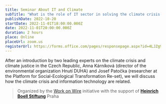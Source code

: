```yaml
---
title: Seminar About IT and Climate
subTitle: "What is the role of IT sector in solving the climate crisis and what can employees do about it?"
publishDate: 2022-10-20
startDate: 2022-11-01T18:00:00.000Z
date: 2022-11-01T20:00:00.000Z
duration: 2 hours
place: Online
placeUrl: zoom.us
registerUrl: https://forms.office.com/pages/responsepage.aspx?id=4LJZg9auY0CssXj57_7NCpF7Rn6hFQJOmZ4Z5I1XnTNUNjRMR1BSUkJMMkdDWjc5VEtJTENIR0VWMS4u&fbclid=IwAR2nyZxQkIZoQW5BMwn6Y038Twe3LmjYGLD4oUI716BRGyAAg4eeB0ZksFU
---
```

After an introduction by two leading experts on the climate crisis and climate justice in the Czech Republic,
Anna Kárníková (director of the environmental organization Hnutí DUHA)
and Josef Patočka (researcher at the Platform for Social-Ecological Transformation Re-set),
we will discuss how the climate crisis and information technology are related.

> Organized by the [Work on Wire](https://pracenadrate.cz/en/) initiative
> with the support of [**Heinrich Boell Stiftung**](https://cz.boell.org) Praha
